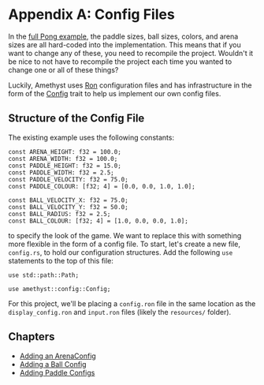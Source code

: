 # Appendix A: Config Files

In the [full Pong example][pong], the paddle sizes, ball sizes, colors, and arena sizes are all hard-coded into the implementation. This means that if you want to change any of these, you need to recompile the project. Wouldn't it be nice to not have to recompile the project each time you wanted to change one or all of these things?

Luckily, Amethyst uses [Ron][ron] configuration files and has infrastructure in the form of the [Config][config] trait to help us implement our own config files.

## Structure of the Config File
The existing example uses the following constants:
```rust,ignore
const ARENA_HEIGHT: f32 = 100.0;
const ARENA_WIDTH: f32 = 100.0;
const PADDLE_HEIGHT: f32 = 15.0;
const PADDLE_WIDTH: f32 = 2.5;
const PADDLE_VELOCITY: f32 = 75.0;
const PADDLE_COLOUR: [f32; 4] = [0.0, 0.0, 1.0, 1.0];

const BALL_VELOCITY_X: f32 = 75.0;
const BALL_VELOCITY_Y: f32 = 50.0;
const BALL_RADIUS: f32 = 2.5;
const BALL_COLOUR: [f32; 4] = [1.0, 0.0, 0.0, 1.0];
```
to specify the look of the game. We want to replace this with something more flexible in the form of a config file. To start, let's create a new file, `config.rs`, to hold our configuration structures. Add the following `use` statements to the top of this file:
```rust,ignore
use std::path::Path;

use amethyst::config::Config;
```

For this project, we'll be placing a `config.ron` file in the same location as the `display_config.ron` and `input.ron` files (likely the `resources/` folder).

## Chapters
* [Adding an ArenaConfig][0]
* [Adding a Ball Config][1]
* [Adding Paddle Configs][2]

[pong]: https://github.com/amethyst/amethyst/tree/develop/examples/pong
[ron]: https://docs.rs/ron/0.1.7/ron/
[config]: https://docs.rs/amethyst_config/0.5.0/amethyst_config/trait.Config.html
[0]: ./appendices/a_config_files/arena_config.html
[1]: ./appendices/a_config_files/ball_config.html
[2]: ./appendices/a_config_files/paddle_configs.html
